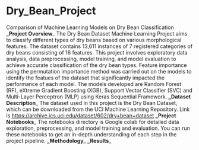 # Dry_Bean_Project
Comparison of Machine Learning Models on Dry Bean Classification
**_Project Overview**_
The Dry Bean Dataset Machine Learning Project aims to classify different types of dry beans based on various morphological features. The dataset contains 13,611 instances of 7 registered categories of dry beans consisting of 16 features. This project involves exploratory data analysis, data preprocessing, model training, and model evaluation to achieve accurate classification of the dry bean types. Feature importance using the permutation importance method was carried out on the models to identify the featues of the dataset that significantly impacted the performance of each model. The models developed are Random Forest (RF), eXtreme Gradient Boosting (XGB), Support Vector Classifier (SVC) and Multi-Layer Perceptron (MLP) using Keras Sequential Framework.
**_Dataset Description**_
The dataset used in this project is the Dry Bean Dataset, which can be downloaded from the UCI Machine Learning Repository. Link is https://archive.ics.uci.edu/dataset/602/dry+bean+dataset
**_Project Notebooks**_
The notebooks directory is Google colab for detailed data exploration, preprocessing, and model training and evaluation. You can run these notebooks to get an in-depth understanding of each step in the project pipeline.
**_Methodology**_
**_Results**_
